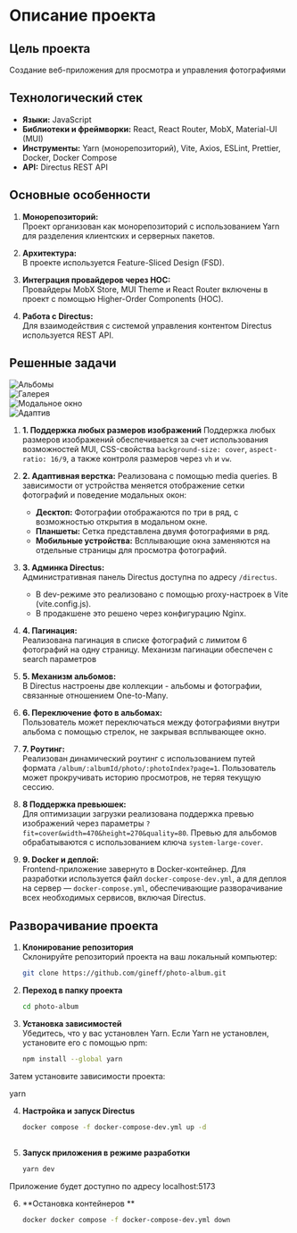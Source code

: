 # Описание проекта

## Цель проекта
Создание веб-приложения для просмотра и управления фотографиями

## Технологический стек
- **Языки:** JavaScript
- **Библиотеки и фреймворки:** React, React Router, MobX, Material-UI (MUI)
- **Инструменты:** Yarn (монорепозиторий), Vite, Axios, ESLint, Prettier, Docker, Docker Compose
- **API:** Directus REST API

## Основные особенности

1. **Монорепозиторий:**  
   Проект организован как монорепозиторий с использованием Yarn для разделения клиентских и серверных пакетов.

2. **Архитектура:**  
   В проекте используется Feature-Sliced Design (FSD).

3. **Интеграция провайдеров через HOC:**  
   Провайдеры MobX Store, MUI Theme и React Router включены в проект с помощью Higher-Order Components (HOC).

4. **Работа с Directus:**  
   Для взаимодействия с системой управления контентом Directus используется REST API.
    
## Решенные задачи
![Альбомы](https://github.com/user-attachments/assets/5bd6f3de-1df9-452b-abc9-4458812756ee)  
![Галерея](https://github.com/user-attachments/assets/10fb65d4-1092-4d02-a669-e9a2e22cfacf)  
![Модальное окно](https://github.com/user-attachments/assets/ea921f4d-3544-4e68-bb42-b3875a4bc854)  
![Адаптив](https://github.com/user-attachments/assets/d847f857-0452-4e00-a1d4-624d4564c078)  

1. **1. Поддержка любых размеров изображений**
    Поддержка любых размеров изображений обеспечивается за счет использования возможностей MUI, CSS-свойства `background-size: cover`, `aspect-ratio: 16/9`, а также контроля размеров через `vh` и `vw`.  

2. **2. Адаптивная верстка:** Реализована с помощью media queries. В зависимости от устройства меняется отображение сетки  фотографий и поведение модальных окон:
     - **Десктоп:** Фотографии отображаются по три в ряд, с возможностью открытия в модальном окне.
     - **Планшеты:** Сетка представлена двумя фотографиями в ряд.
     - **Мобильные устройства:** Всплывающие окна заменяются на отдельные страницы для просмотра фотографий.

3. **3. Админка Directus:**  
   Административная панель Directus доступна по адресу `/directus`.
   - В dev-режиме это реализовано с помощью proxy-настроек в Vite (vite.config.js).
   - В продакшене это решено через конфигурацию Nginx.

4. **4. Пагинация:**  
   Реализована пагинация в списке фотографий с лимитом 6 фотографий на одну страницу. Механизм пагинации обеспечен с search параметров

8. **5. Механизм альбомов:**  
   В Directus настроены две коллекции - альбомы и фотографии, связанные отношением One-to-Many.

9. **6. Переключение фото в альбомах:**  
   Пользователь может переключаться между фотографиями внутри альбома с помощью стрелок, не закрывая всплывающее окно.

10. **7. Роутинг:**  
    Реализован динамический роутинг с использованием путей формата `/album/:albumId/photo/:photoIndex?page=1`. Пользователь может прокручивать историю просмотров, не теряя текущую сессию.

11. **8 Поддержка превьюшек:**  
    Для оптимизации загрузки реализована поддержка превью изображений через параметры `?fit=cover&width=470&height=270&quality=80`. Превью для альбомов обрабатываются с использованием ключа `system-large-cover`.

12. **9. Docker и деплой:**  
    Frontend-приложение завернуто в Docker-контейнер. Для разработки используется файл `docker-compose-dev.yml`, а для деплоя на сервер — `docker-compose.yml`, обеспечивающие разворачивание всех необходимых сервисов, включая Directus.



## Разворачивание проекта

1. **Клонирование репозитория**  
   Склонируйте репозиторий проекта на ваш локальный компьютер:  
   ```bash
   git clone https://github.com/gineff/photo-album.git

2. **Переход в папку проекта** 
   ```bash
   cd photo-album

3. **Установка зависимостей**  
Убедитесь, что у вас установлен Yarn. Если Yarn не установлен, установите его с помощью npm: 

   ```bash
   npm install --global yarn  

  Затем установите зависимости проекта:

  yarn  

 
4. **Настройка и запуск Directus**  
   ```bash  
   docker compose -f docker-compose-dev.yml up -d
  
5. **Запуск приложения в режиме разработки**  
   ```bash  
   yarn dev
Приложение будет доступно по адресу localhost:5173

6. **Остановка контейнеров **  
   ```bash  
   docker docker compose -f docker-compose-dev.yml down
